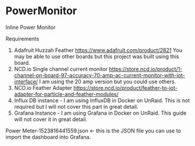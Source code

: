 # PowerMonitor
Inline Power Monitor

Requirements
1. Adafruit Huzzah Feather https://www.adafruit.com/product/2821
  You may be able to use other boards but this project was built using this board.
2. NCD.io Single channel current monitor https://store.ncd.io/product/1-channel-on-board-97-accuracy-70-amp-ac-current-monitor-with-iot-interface/  I am using the 20 amp version but you could use others.
3. NCD.io Feather Adapter https://store.ncd.io/product/feather-to-iot-adapter-for-particle-and-feather-modules/
4. Influx DB instance - I am using InfluxDB in Docker on UnRaid. This is not required but I will not cover this part in great detail.
5. Grafana Instance - I am using Grafana in Docker on UnRaid. This guide will not cover it in great detail.


Power Meter-1523816441559.json <- this is the JSON file you can use to import the dashboard into Grafana.
